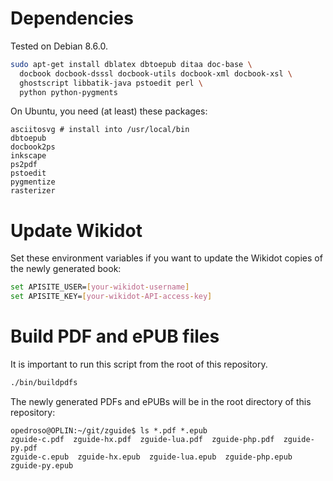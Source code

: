 # Dependencies

Tested on Debian 8.6.0.

```sh
sudo apt-get install dblatex dbtoepub ditaa doc-base \
  docbook docbook-dsssl docbook-utils docbook-xml docbook-xsl \
  ghostscript libbatik-java pstoedit perl \
  python python-pygments 
```

On Ubuntu, you need (at least) these packages:

    asciitosvg # install into /usr/local/bin
    dbtoepub
    docbook2ps
    inkscape
    ps2pdf
    pstoedit
    pygmentize
    rasterizer

# Update Wikidot

Set these environment variables if you want to update the Wikidot copies of the
newly generated book:

```sh
set APISITE_USER=[your-wikidot-username]
set APISITE_KEY=[your-wikidot-API-access-key]
```

# Build PDF and ePUB files

It is important to run this script from the root of this repository.

```sh
./bin/buildpdfs
```

The newly generated PDFs and ePUBs will be in the root directory of this 
repository:

```
opedroso@OPLIN:~/git/zguide$ ls *.pdf *.epub
zguide-c.pdf  zguide-hx.pdf  zguide-lua.pdf  zguide-php.pdf  zguide-py.pdf
zguide-c.epub  zguide-hx.epub  zguide-lua.epub  zguide-php.epub  zguide-py.epub
```
